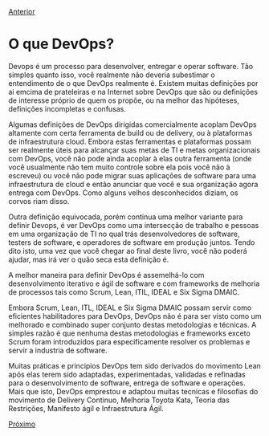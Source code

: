 [Anterior](https://github.com/lucasfantacuci/DevOpsRevelado/blob/master/README.md)


# O que  DevOps?


Devops é um processo para desenvolver, entregar e operar software. Tão simples quanto isso, você realmente não deveria subestimar o entendimento de o que DevOps realmente é. Existem muitas definições por ai emcima de prateleiras e na Internet sobre DevOps que são ou definições de interesse próprio de quem os propõe, ou na melhor das hipóteses, definições incompletas e confusas.


Algumas definições de DevOps dirigidas comercialmente acoplam DevOps altamente com certa ferramenta de build ou de delivery, ou à plataformas de infraestrutura cloud. Embora estas ferramentas e plataformas possam ser realmente úteis para alcançar suas metas de TI e metas organizacionais com DevOps, você não pode ainda acoplar à elas outra ferramenta (onde você usualmente não tem muito controle sobre ela pois você não à escreveu) ou você não pode migrar suas aplicações de software para uma infraestrutura de cloud e então anunciar que você e sua organização agora entrega com DevOps. Como alguns velhos desconhecidos diziam, os corvos riam disso. 


Outra definição equivocada, porém continua uma melhor variante para definir Devops, é ver DevOps como uma intersecção de trabalho e pessoas em uma organização de TI no qual trás desenvolvedores de software, testers de software, e operadores de software em produção juntos. Tendo dito isto, uma vez que você chegar ao final deste livro, você não poderá ajudar, mas irá ver o quão seca esta definição é.
 

A melhor maneira para definir DevOps é assemelhá-lo com desenvolvimento iterativo e ágil de software e com frameworks de melhoria de processos tais como Scrum, Lean, ITIL, IDEAL e Six Sigma DMAIC.


Embora Scrum, Lean, ITL, IDEAL e Six Sigma DMAIC possam servir como eficientes habilitadores para DevOps, DevOps não é para ser visto como um melhorado e combinado super conjunto destas metodologias e técnicas. A simples razão é que nenhuma destas metodologias e frameworks exceto Scrum foram introduzidos para especificamente resolver os problemas e servir a industria de software.


Muitas práticas e principios DevOps tem sido derivados do movimento Lean após elas terem sido adaptadas, experimentadas, validadas e refinadas para o desenvolvimento de software, entrega de software e operações. Mais que isto, DevOps emprestou e adaptou muitas tecnicas e filosofias do movimento de Delivery Continuo, Melhoria Toyota Kata, Teoria das Restrições, Manifesto ágil e Infraestrutura Ágil.


[Próximo](https://github.com/lucasfantacuci/DevOpsRevelado/blob/master/CHAPTER01/1-1-LEANMOVEMENT.md)
